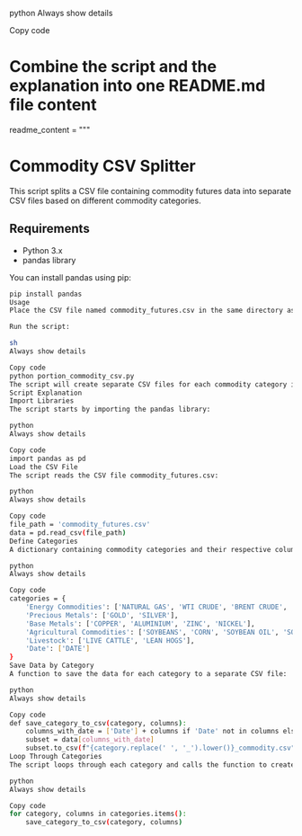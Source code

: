 python
Always show details

Copy code
# Combine the script and the explanation into one README.md file content

readme_content = """
# Commodity CSV Splitter

This script splits a CSV file containing commodity futures data into separate CSV files based on different commodity categories.

## Requirements

- Python 3.x
- pandas library

You can install pandas using pip:

```sh
pip install pandas
Usage
Place the CSV file named commodity_futures.csv in the same directory as the script.

Run the script:

sh
Always show details

Copy code
python portion_commodity_csv.py
The script will create separate CSV files for each commodity category in the same directory.
Script Explanation
Import Libraries
The script starts by importing the pandas library:

python
Always show details

Copy code
import pandas as pd
Load the CSV File
The script reads the CSV file commodity_futures.csv:

python
Always show details

Copy code
file_path = 'commodity_futures.csv'
data = pd.read_csv(file_path)
Define Categories
A dictionary containing commodity categories and their respective columns is created:

python
Always show details

Copy code
categories = {
    'Energy Commodities': ['NATURAL GAS', 'WTI CRUDE', 'BRENT CRUDE', 'LOW SULPHUR GAS OIL', 'ULS DIESEL', 'GASOLINE'],
    'Precious Metals': ['GOLD', 'SILVER'],
    'Base Metals': ['COPPER', 'ALUMINIUM', 'ZINC', 'NICKEL'],
    'Agricultural Commodities': ['SOYBEANS', 'CORN', 'SOYBEAN OIL', 'SOYBEAN MEAL', 'WHEAT', 'SUGAR', 'COFFEE', 'HRW WHEAT', 'COTTON'],
    'Livestock': ['LIVE CATTLE', 'LEAN HOGS'],
    'Date': ['DATE']
}
Save Data by Category
A function to save the data for each category to a separate CSV file:

python
Always show details

Copy code
def save_category_to_csv(category, columns):
    columns_with_date = ['Date'] + columns if 'Date' not in columns else columns
    subset = data[columns_with_date]
    subset.to_csv(f"{category.replace(' ', '_').lower()}_commodity.csv", index=False)
Loop Through Categories
The script loops through each category and calls the function to create the respective CSV files:

python
Always show details

Copy code
for category, columns in categories.items():
    save_category_to_csv(category, columns)
